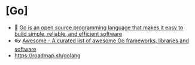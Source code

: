 # [Go]

- 🔸 [Go is an open source programming language that makes it easy to build simple, reliable, and efficient software](https://go.dev/)
- 👓 [Awesome - A curated list of awesome Go frameworks, libraries and software](https://github.com/avelino/awesome-go)
- <https://roadmap.sh/golang>
